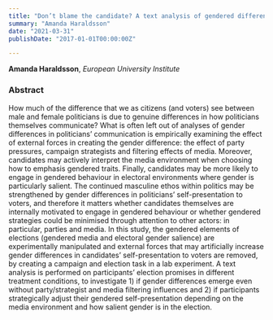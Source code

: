 ```yaml
---
title: "Don’t blame the candidate? A text analysis of gendered differences in political self-presentation in a lab experiment"
summary: "Amanda Haraldsson"
date: "2021-03-31"
publishDate: "2017-01-01T00:00:00Z"

---
```


**Amanda Haraldsson**, *European University Institute*

### Abstract

How much of the difference that we as citizens (and voters) see between male and female politicians is due to genuine differences in how politicians themselves communicate? What is often left out of analyses of gender differences in politicians’ communication is empirically examining the effect of external forces in creating the gender difference: the effect of party pressures, campaign strategists and filtering effects of media. Moreover, candidates may actively interpret the media environment when choosing how to emphasis gendered traits. Finally, candidates may be more likely to engage in gendered behaviour in electoral environments where gender is particularly salient. The continued masculine ethos within politics may be strengthened by gender differences in politicians’ self-presentation to voters, and therefore it matters whether candidates themselves are internally motivated to engage in gendered behaviour or whether gendered strategies could be minimised through attention to other actors: in particular, parties and media. In this study, the gendered elements of elections (gendered media and electoral gender salience) are experimentally manipulated and external forces that may artificially increase gender differences in candidates’ self-presentation to voters are removed, by creating a campaign and election task in a lab experiment. A text analysis is performed on participants’ election promises in different treatment conditions, to investigate 1) if gender differences emerge even without party/strategist and media filtering influences and 2) if participants strategically adjust their gendered self-presentation depending on the media environment and how salient gender is in the election.
